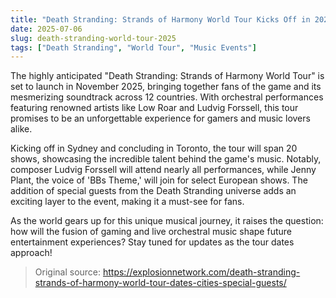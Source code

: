 ```yaml
---
title: "Death Stranding: Strands of Harmony World Tour Kicks Off in 2025"
date: 2025-07-06
slug: death-stranding-world-tour-2025
tags: ["Death Stranding", "World Tour", "Music Events"]
---
```


The highly anticipated "Death Stranding: Strands of Harmony World Tour" is set to launch in November 2025, bringing together fans of the game and its mesmerizing soundtrack across 12 countries. With orchestral performances featuring renowned artists like Low Roar and Ludvig Forssell, this tour promises to be an unforgettable experience for gamers and music lovers alike.

Kicking off in Sydney and concluding in Toronto, the tour will span 20 shows, showcasing the incredible talent behind the game's music. Notably, composer Ludvig Forssell will attend nearly all performances, while Jenny Plant, the voice of 'BBs Theme,' will join for select European shows. The addition of special guests from the Death Stranding universe adds an exciting layer to the event, making it a must-see for fans.

As the world gears up for this unique musical journey, it raises the question: how will the fusion of gaming and live orchestral music shape future entertainment experiences? Stay tuned for updates as the tour dates approach!
> Original source: https://explosionnetwork.com/death-stranding-strands-of-harmony-world-tour-dates-cities-special-guests/